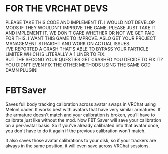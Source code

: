 # FOR THE VRCHAT DEVS
PLEASE TAKE THIS CODE AND IMPLEMENT IT. I WOULD NOT DEVELOP MODS IF THEY WOULDN'T IMPROVE THE GAME. PLEASE JUST TAKE IT AND IMPLEMENT IT. WE DON'T CARE WHETHER OR NOT WE GET PAID FOR THIS. I WANT THIS GAME TO IMPROVE. ASLO GET YOUR PROJECT MANAGEMENT STRAIGHT AND WORK ON ACTUAL ISSUES.  
I'VE REPORTED A CRASH THAT'S ABLE TO BYPASS YOUR PARTICLE LIMITER WHICH IS LITERALLY A 1 LINER TO FIX.  
BUT THE SECOND YOUR QUESTIES GET CRASHED YOU DECIDE TO FIX IT? YOU DIDN'T EVEN FIX THE OTHER METHODS USING THE SAME GOD DAMN PLUGIN!  

# FBTSaver
Saves full body tracking calibration across avatar swaps in VRChat using MelonLoader. It works best with avatars that have very similar armatures. If the armature doesn't match and your calibration is broken, you'll have to calibrate just like without the mod.
Now FBT Saver will save your calibration on a per-avatar basis. So if you've already calibrated into that avatar once, you don't have to do it again if the previous calibration won't match.

It also saves those avatar calibrations to your disk, so if your trackers are always in the same position, it will even save across VRChat sessions.
